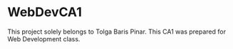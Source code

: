 # WebDevCA1
This project solely belongs to Tolga Baris Pinar. 
This CA1 was prepared for Web Development class.
